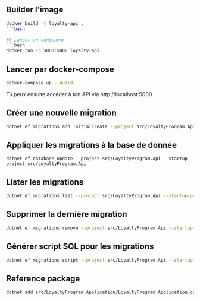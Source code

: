 ##  Builder l'image

```bash
docker build -t loyalty-api .
```bash

## Lancer un conteneur
```bash
docker run -p 5000:5000 loyalty-api
```

## Lancer par docker-compose

```bash
docker-compose up --build
```

Tu peux ensuite accéder à ton API via http://localhost:5000

## Créer une nouvelle migration

```bash
dotnet ef migrations add InitialCreate --project src/LoyaltyProgram.Api --startup-project src/LoyaltyProgram.Api
```

## Appliquer les migrations à la base de donnée

```base
dotnet ef database update --project src/LoyaltyProgram.Api --startup-project src/LoyaltyProgram.Api
```

## Lister les migrations

```bash
dotnet ef migrations list --project src/LoyaltyProgram.Api --startup-project src/LoyaltyProgram.Api
```

## Supprimer la dernière migration

```bash
dotnet ef migrations remove --project src/LoyaltyProgram.Api --startup-project src/LoyaltyProgram.Api
```

## Générer script SQL pour les migrations

```bash
dotnet ef migrations script --project src/LoyaltyProgram.Api --startup-project src/LoyaltyProgram.Api
```


## Reference package

```bash
dotnet add src/LoyaltyProgram.Application/LoyaltyProgram.Application.csproj reference src/LoyaltyProgram.Domain/LoyaltyProgram.Domain.csproj
```